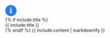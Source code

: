 <div class="info-banner">
    <img src="/images/doc-info-icon.svg"/>
    <div>
      {% if include.title %}
      <div class="info-title">{{ include.title }}</div>
      {% endif %}
      {{ include.content | markdownify }}
    </div>
</div>
